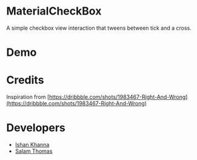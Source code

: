 # MaterialCheckBox

A simple checkbox view interaction that tweens between tick and a cross.

# Demo

# Credits

Inspiration from [https://dribbble.com/shots/1983467-Right-And-Wrong](https://dribbble.com/shots/1983467-Right-And-Wrong)

# Developers

* [Ishan Khanna](https://github.com/ishan1604)
* [Salam Thomas](https://github.com/salamthomas)

